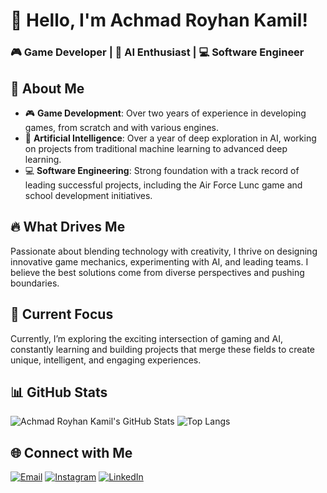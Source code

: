 # 👋 Hello, I'm Achmad Royhan Kamil!

### 🎮 Game Developer | 🤖 AI Enthusiast | 💻 Software Engineer

## 🌟 About Me

- 🎮 **Game Development**: Over two years of experience in developing games, from scratch and with various engines.
- 🤖 **Artificial Intelligence**: Over a year of deep exploration in AI, working on projects from traditional machine learning to advanced deep learning.
- 💻 **Software Engineering**: Strong foundation with a track record of leading successful projects, including the Air Force Lunc game and school development initiatives.

## 🔥 What Drives Me

Passionate about blending technology with creativity, I thrive on designing innovative game mechanics, experimenting with AI, and leading teams. I believe the best solutions come from diverse perspectives and pushing boundaries.

## 🎯 Current Focus

Currently, I’m exploring the exciting intersection of gaming and AI, constantly learning and building projects that merge these fields to create unique, intelligent, and engaging experiences.

## 📊 GitHub Stats

![Achmad Royhan Kamil's GitHub Stats](https://github-readme-stats.vercel.app/api?username=your-github-username&show_icons=true&theme=radical)
![Top Langs](https://github-readme-stats.vercel.app/api/top-langs/?username=your-github-username&layout=compact&theme=radical)

## 🌐 Connect with Me

[![Email](https://img.shields.io/badge/Email-D14836?style=for-the-badge&logo=gmail&logoColor=white)](mailto:royhan1125@gmail.com)
[![Instagram](https://img.shields.io/badge/Instagram-E4405F?style=for-the-badge&logo=instagram&logoColor=white)](https://www.instagram.com/aroyyyka/)
[![LinkedIn](https://img.shields.io/badge/LinkedIn-0077B5?style=for-the-badge&logo=linkedin&logoColor=white)](https://www.linkedin.com/in/achmad-royhan-kamil/)
